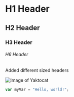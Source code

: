 # H1 Header
## H2 Header
### H3 Header
###### H6 Header

Added different sized headers

![Image of Yaktocat](https://octodex.github.com/images/yaktocat.png)

``` javascript
var myVar = "Hello, world!";
```
